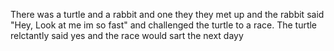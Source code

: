 There was a turtle and a rabbit and one they they met up and the rabbit said "Hey, Look at me im so fast" and challenged the turtle to a race. The turtle relctantly said yes and the race would sart the next dayy